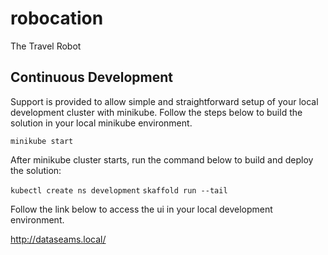 # robocation

The Travel Robot

## Continuous Development

Support is provided to allow simple and straightforward setup of your local development cluster with minikube. Follow the steps below to build the solution in your local minikube environment.

`minikube start`

After minikube cluster starts, run the command below to build and deploy the solution:

`kubectl create ns development`
`skaffold run --tail`

Follow the link below to access the ui in your local development environment.

http://dataseams.local/
